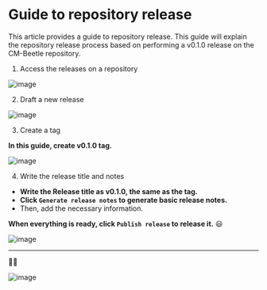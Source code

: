 # Guide to repository release

This article provides a guide to repository release.
This guide will explain the repository release process based on performing a v0.1.0 release on the CM-Beetle repository.

1. Access the releases on a repository

![image](https://github.com/cloud-barista/cloud-migrator/assets/7975459/aff926e6-cc89-47d6-a996-83a94a8cff02)

2. Draft a new release

![image](https://github.com/cloud-barista/cloud-migrator/assets/7975459/a2bc80b8-f997-4b2d-a096-a6c3bbc011dd)

3. Create a tag

**In this guide, create v0.1.0 tag.**

![image](https://github.com/cloud-barista/cloud-migrator/assets/7975459/3f70a273-dabc-4c1c-bd63-ed6dc80ba7d6)

4. Write the release title and notes

- **Write the Release title as v0.1.0, the same as the tag.**
- **Click `Generate release notes` to generate basic release notes.**
- Then, add the necessary information.

**When everything is ready, click `Publish release` to release it.** 😃
  
![image](https://github.com/cloud-barista/cloud-migrator/assets/7975459/aa9b875c-bb5a-41b6-9cbf-c2efa7396591)

---

🎉😎

![image](https://github.com/cloud-barista/cloud-migrator/assets/7975459/75131793-71db-4936-bf14-5acc096a67d4)
